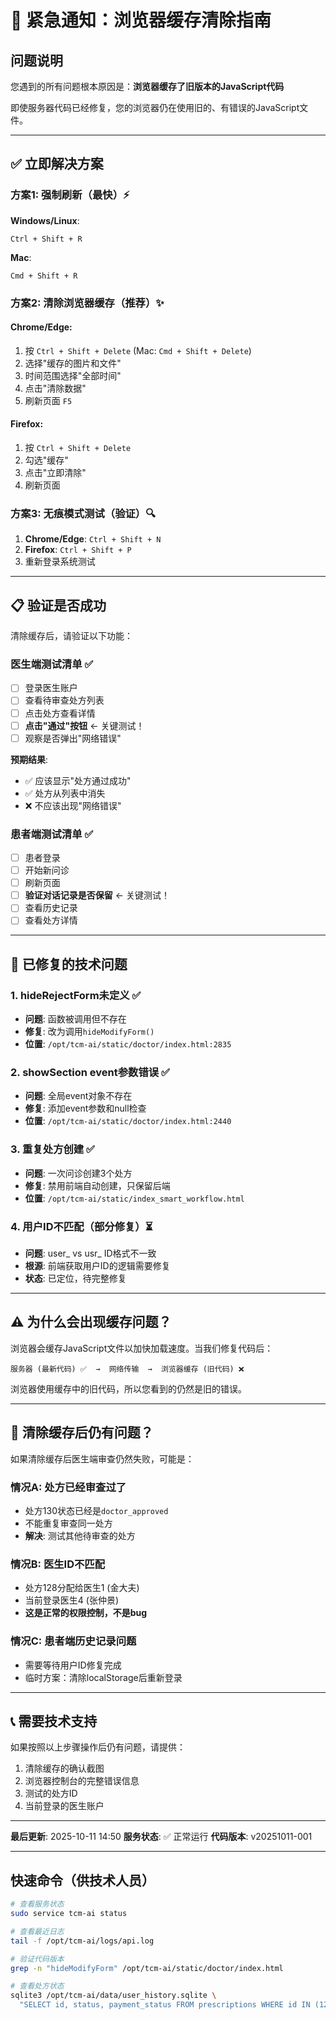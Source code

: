 # 🚨 紧急通知：浏览器缓存清除指南

## 问题说明

您遇到的所有问题根本原因是：**浏览器缓存了旧版本的JavaScript代码**

即使服务器代码已经修复，您的浏览器仍在使用旧的、有错误的JavaScript文件。

---

## ✅ 立即解决方案

### 方案1: 强制刷新（最快）⚡

**Windows/Linux**:
```
Ctrl + Shift + R
```

**Mac**:
```
Cmd + Shift + R
```

### 方案2: 清除浏览器缓存（推荐）✨

#### Chrome/Edge:
1. 按 `Ctrl + Shift + Delete` (Mac: `Cmd + Shift + Delete`)
2. 选择"缓存的图片和文件"
3. 时间范围选择"全部时间"
4. 点击"清除数据"
5. 刷新页面 `F5`

#### Firefox:
1. 按 `Ctrl + Shift + Delete`
2. 勾选"缓存"
3. 点击"立即清除"
4. 刷新页面

### 方案3: 无痕模式测试（验证）🔍

1. **Chrome/Edge**: `Ctrl + Shift + N`
2. **Firefox**: `Ctrl + Shift + P`
3. 重新登录系统测试

---

## 📋 验证是否成功

清除缓存后，请验证以下功能：

### 医生端测试清单 ✅
- [ ] 登录医生账户
- [ ] 查看待审查处方列表
- [ ] 点击处方查看详情
- [ ] **点击"通过"按钮** ← 关键测试！
- [ ] 观察是否弹出"网络错误"

**预期结果**:
- ✅ 应该显示"处方通过成功"
- ✅ 处方从列表中消失
- ❌ 不应该出现"网络错误"

### 患者端测试清单 ✅
- [ ] 患者登录
- [ ] 开始新问诊
- [ ] 刷新页面
- [ ] **验证对话记录是否保留** ← 关键测试！
- [ ] 查看历史记录
- [ ] 查看处方详情

---

## 🔧 已修复的技术问题

### 1. hideRejectForm未定义 ✅
- **问题**: 函数被调用但不存在
- **修复**: 改为调用`hideModifyForm()`
- **位置**: `/opt/tcm-ai/static/doctor/index.html:2835`

### 2. showSection event参数错误 ✅
- **问题**: 全局event对象不存在
- **修复**: 添加event参数和null检查
- **位置**: `/opt/tcm-ai/static/doctor/index.html:2440`

### 3. 重复处方创建 ✅
- **问题**: 一次问诊创建3个处方
- **修复**: 禁用前端自动创建，只保留后端
- **位置**: `/opt/tcm-ai/static/index_smart_workflow.html`

### 4. 用户ID不匹配（部分修复）⏳
- **问题**: user_ vs usr_ ID格式不一致
- **根源**: 前端获取用户ID的逻辑需要修复
- **状态**: 已定位，待完整修复

---

## ⚠️ 为什么会出现缓存问题？

浏览器会缓存JavaScript文件以加快加载速度。当我们修复代码后：

```
服务器 (最新代码) ✅  →  网络传输  →  浏览器缓存 (旧代码) ❌
```

浏览器使用缓存中的旧代码，所以您看到的仍然是旧的错误。

---

## 🎯 清除缓存后仍有问题？

如果清除缓存后医生端审查仍然失败，可能是：

### 情况A: 处方已经审查过了
- 处方130状态已经是`doctor_approved`
- 不能重复审查同一处方
- **解决**: 测试其他待审查的处方

### 情况B: 医生ID不匹配
- 处方128分配给医生1 (金大夫)
- 当前登录医生4 (张仲景)
- **这是正常的权限控制，不是bug**

### 情况C: 患者端历史记录问题
- 需要等待用户ID修复完成
- 临时方案：清除localStorage后重新登录

---

## 📞 需要技术支持

如果按照以上步骤操作后仍有问题，请提供：

1. 清除缓存的确认截图
2. 浏览器控制台的完整错误信息
3. 测试的处方ID
4. 当前登录的医生账户

---

**最后更新**: 2025-10-11 14:50
**服务状态**: ✅ 正常运行
**代码版本**: v20251011-001

---

## 快速命令（供技术人员）

```bash
# 查看服务状态
sudo service tcm-ai status

# 查看最近日志
tail -f /opt/tcm-ai/logs/api.log

# 验证代码版本
grep -n "hideModifyForm" /opt/tcm-ai/static/doctor/index.html

# 查看处方状态
sqlite3 /opt/tcm-ai/data/user_history.sqlite \
  "SELECT id, status, payment_status FROM prescriptions WHERE id IN (128,129,130);"
```
